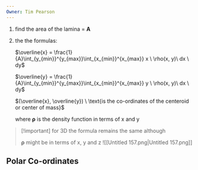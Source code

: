 ```yaml
---
Owner: Tim Pearson
---
```

  
1. find the area of the lamina = **A**
2. the the formulas:
    
    $\overline{x} = \frac{1}{A}\int_{y_{min}}^{y_{max}}\int_{x_{min}}^{x_{max}} x \ \rho(x, y)\ dx \ dy$
    
    $\overline{y} = \frac{1}{A}\int_{y_{min}}^{y_{max}}\int_{x_{min}}^{x_{max}} y \ \rho(x, y)\ dx \ dy$
    
    $(\overline{x}, \overline{y}) \ \text{is the co-ordinates of the centeroid or center of mass}$
    
    where **ρ** is the density function in terms of x and y
    
      
    
      
    

> [!important] for 3D the formula remains the same although
> 
> **ρ** might be in terms of x, y and z
![[Untitled 157.png|Untitled 157.png]]
## Polar Co-ordinates